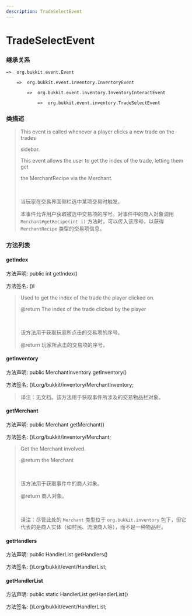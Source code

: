 ```yaml
---
description: TradeSelectEvent
---
```


# TradeSelectEvent

### 继承关系

    =>  org.bukkit.event.Event

        =>  org.bukkit.event.inventory.InventoryEvent

            =>  org.bukkit.event.inventory.InventoryInteractEvent

                =>  org.bukkit.event.inventory.TradeSelectEvent

### 类描述

> This event is called whenever a player clicks a new trade on the trades
> 
> sidebar.
> 
> This event allows the user to get the index of the trade, letting them get
> 
> the MerchantRecipe via the Merchant.
> 
> <br>
> 
> 当玩家在交易界面侧栏选中某项交易时触发。
> 
> 本事件允许用户获取被选中交易项的序号。对事件中的商人对象调用 `Merchant#getRecipe(int i)` 方法时，可以传入该序号，以获得 `MerchantRecipe` 类型的交易项信息。

### 方法列表

#### getIndex

方法声明: public int getIndex()

方法签名: ()I

> Used to get the index of the trade the player clicked on.
> 
> @return The index of the trade clicked by the player
> 
> <br>
> 
> 该方法用于获取玩家所点击的交易项的序号。
> 
> @return 玩家所点击的交易项的序号。

#### getInventory

方法声明: public MerchantInventory getInventory()

方法签名: ()Lorg/bukkit/inventory/MerchantInventory;

> 译注：无文档。该方法用于获取事件所涉及的交易物品栏对象。

#### getMerchant

方法声明: public Merchant getMerchant()

方法签名: ()Lorg/bukkit/inventory/Merchant;

> Get the Merchant involved.
> 
> @return the Merchant
> 
> <br>
> 
> 该方法用于获取事件中的商人对象。
> 
> @return 商人对象。
> 
> <br>
> 
> 译注：尽管此处的 `Merchant` 类型位于 `org.bukkit.inventory` 包下，但它代表的是商人实体（如村民、流浪商人等），而不是一种物品栏。

#### getHandlers

方法声明: public HandlerList getHandlers()

方法签名: ()Lorg/bukkit/event/HandlerList;

#### getHandlerList

方法声明: public static HandlerList getHandlerList()

方法签名: ()Lorg/bukkit/event/HandlerList;